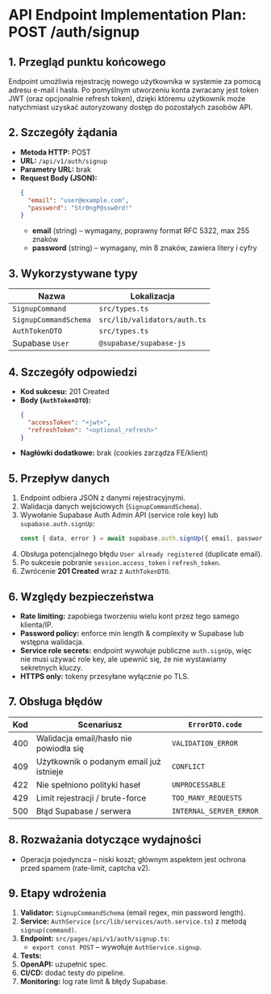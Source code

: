 # API Endpoint Implementation Plan: POST /auth/signup

## 1. Przegląd punktu końcowego

Endpoint umożliwia rejestrację nowego użytkownika w systemie za pomocą adresu e-mail i hasła. Po pomyślnym utworzeniu konta zwracany jest token JWT (oraz opcjonalnie refresh token), dzięki któremu użytkownik może natychmiast uzyskać autoryzowany dostęp do pozostałych zasobów API.

## 2. Szczegóły żądania

- **Metoda HTTP:** POST
- **URL:** `/api/v1/auth/signup`
- **Parametry URL:** brak
- **Request Body (JSON):**
  ```json
  {
    "email": "user@example.com",
    "password": "Str0ngP@ssw0rd!"
  }
  ```
  - **email** (string) – wymagany, poprawny format RFC 5322, max 255 znaków
  - **password** (string) – wymagany, min 8 znaków, zawiera litery i cyfry

## 3. Wykorzystywane typy

| Nazwa                 | Lokalizacja                  |
| --------------------- | ---------------------------- |
| `SignupCommand`       | `src/types.ts`               |
| `SignupCommandSchema` | `src/lib/validators/auth.ts` |
| `AuthTokenDTO`        | `src/types.ts`               |
| Supabase `User`       | `@supabase/supabase-js`      |

## 4. Szczegóły odpowiedzi

- **Kod sukcesu:** 201 Created
- **Body (`AuthTokenDTO`):**
  ```json
  {
    "accessToken": "<jwt>",
    "refreshToken": "<optional_refresh>"
  }
  ```
- **Nagłówki dodatkowe:** brak (cookies zarządza FE/klient)

## 5. Przepływ danych

1. Endpoint odbiera JSON z danymi rejestracyjnymi.
2. Walidacja danych wejściowych (`SignupCommandSchema`).
3. Wywołanie Supabase Auth Admin API (service role key) lub `supabase.auth.signUp`:
   ```ts
   const { data, error } = await supabase.auth.signUp({ email, password })
   ```
4. Obsługa potencjalnego błędu `User already registered` (duplicate email).
5. Po sukcesie pobranie `session.access_token` i `refresh_token`.
6. Zwrócenie **201 Created** wraz z `AuthTokenDTO`.

## 6. Względy bezpieczeństwa

- **Rate limiting:** zapobiega tworzeniu wielu kont przez tego samego klienta/IP.
- **Password policy:** enforce min length & complexity w Supabase lub wstępna walidacja.
- **Service role secrets:** endpoint wywołuje publiczne `auth.signUp`, więc nie musi używać role key, ale upewnić się, że nie wystawiamy sekretnych kluczy.
- **HTTPS only:** tokeny przesyłane wyłącznie po TLS.

## 7. Obsługa błędów

| Kod | Scenariusz                              | `ErrorDTO.code`         |
| --- | --------------------------------------- | ----------------------- |
| 400 | Walidacja email/hasło nie powiodła się  | `VALIDATION_ERROR`      |
| 409 | Użytkownik o podanym email już istnieje | `CONFLICT`              |
| 422 | Nie spełniono polityki haseł            | `UNPROCESSABLE`         |
| 429 | Limit rejestracji / brute-force         | `TOO_MANY_REQUESTS`     |
| 500 | Błąd Supabase / serwera                 | `INTERNAL_SERVER_ERROR` |

## 8. Rozważania dotyczące wydajności

- Operacja pojedyncza – niski koszt; głównym aspektem jest ochrona przed spamem (rate-limit, captcha v2).

## 9. Etapy wdrożenia

1. **Validator:** `SignupCommandSchema` (email regex, min password length).
2. **Service:** `AuthService` (`src/lib/services/auth.service.ts`) z metodą `signup(command)`.
3. **Endpoint:** `src/pages/api/v1/auth/signup.ts`:
   - `export const POST` – wywołuje `AuthService.signup`.
4. **Tests:**
5. **OpenAPI:** uzupełnić spec.
6. **CI/CD:** dodać testy do pipeline.
7. **Monitoring:** log rate limit & błędy Supabase.
